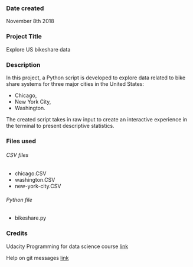 ### Date created
November 8th 2018

### Project Title
Explore US bikeshare data

### Description
In this project, a Python script is developed to explore data related to bike share systems for three major cities in the United States:
- Chicago,
- New York City,
- Washington.

The created script takes in raw input to create an interactive experience in the terminal to present descriptive statistics.

### Files used
###### CSV files
- chicago.CSV
- washington.CSV
- new-york-city.CSV

###### Python file
- bikeshare.py

### Credits

Udacity Programming for data science course
[link](https://github.com/udacity/course-git-blog-project)

Help on git messages [link](https://stackoverflow.com/questions/5834014/lf-will-be-replaced-by-crlf-in-git-what-is-that-and-is-it-important)

